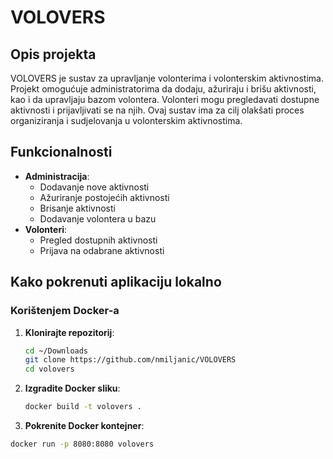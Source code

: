 # VOLOVERS

## Opis projekta
VOLOVERS je sustav za upravljanje volonterima i volonterskim aktivnostima. Projekt omogućuje administratorima da dodaju, ažuriraju i brišu aktivnosti, kao i da upravljaju bazom volontera. Volonteri mogu pregledavati dostupne aktivnosti i prijavljivati se na njih. Ovaj sustav ima za cilj olakšati proces organiziranja i sudjelovanja u volonterskim aktivnostima.

## Funkcionalnosti
- **Administracija**:
  - Dodavanje nove aktivnosti
  - Ažuriranje postojećih aktivnosti
  - Brisanje aktivnosti
  - Dodavanje volontera u bazu
- **Volonteri**:
  - Pregled dostupnih aktivnosti
  - Prijava na odabrane aktivnosti

## Kako pokrenuti aplikaciju lokalno

### Korištenjem Docker-a

1. **Klonirajte repozitorij**:
   ```bash
   cd ~/Downloads
   git clone https://github.com/nmiljanic/VOLOVERS
   cd volovers

2. **Izgradite Docker sliku**:
   ```bash
   docker build -t volovers .

3. **Pokrenite Docker kontejner**:
  ```bash
  docker run -p 8080:8080 volovers

